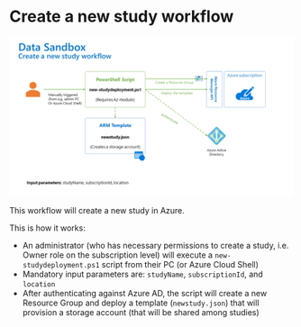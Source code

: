 # Create a new study workflow

![env_overview](img/create-study-workflow.png "New study workflow")

This workflow will create a new study in Azure.

This is how it works:

- An administrator (who has necessary permissions to create a study, i.e. Owner role on the subscription level) will execute a `new-studydeployment.ps1` script from their PC (or Azure Cloud Shell)
- Mandatory input parameters are: `studyName`, `subscriptionId`, and `location`
- After authenticating against Azure AD, the script will create a new Resource Group and deploy a template (`newstudy.json`) that will provision a storage account (that will be shared among studies)
